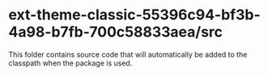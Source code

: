 # ext-theme-classic-55396c94-bf3b-4a98-b7fb-700c58833aea/src

This folder contains source code that will automatically be added to the classpath when
the package is used.
